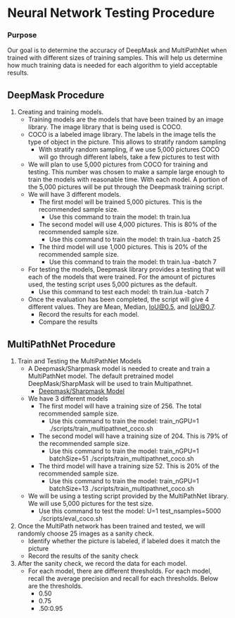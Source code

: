 # Neural Network Testing Procedure

### Purpose 
Our goal is to determine the accuracy of DeepMask and MultiPathNet when trained with different sizes of training samples.
This will help us determine how much training data is needed for each algorithm to yield acceptable results.

## DeepMask Procedure
1. Creating and training models.
   - Training models are the models that have been trained by an image library. The image library that is being used is COCO.
   - COCO is a labeled image library. The labels in the image tells the type of object in the picture. This allows to stratify random sampling
     - With stratify random sampling, if we use 5,000 pictures COCO will go through different labels, take a few pictures to test with
   - We will plan to use 5,000 pictures from COCO for training and testing. This number was chosen to make a sample large enough to train the models with reasonable time. With each model. A portion of the 5,000 pictures will be put through the Deepmask training script. 
   - We will have 3 different models.
     - The first model will be trained 5,000 pictures. This is the recommended sample size.
       - Use this command to train the model: th train.lua
     - The second model will use 4,000 pictures. This is 80% of the recommended sample size.
       - Use this command to train the model: th train.lua -batch 25
     - The third model will use 1,000 pictures. This is 20% of the recommended sample size.
       - Use this command to train the model: th train.lua -batch 7
   - For testing the models, Deepmask library provides a testing that will each of the models that were trained. For the amount of pictures used, the testing script uses 5,000 pictures as the default.
     - Use this command to test each model: th train.lua -batch 7
   - Once the evaluation has been completed, the script will give 4 different values. They are Mean, Median, IoU@0.5, and IoU@0.7.
     - Record the results for each model.
     - Compare the results
      
## MultiPathNet Procedure
1. Train and Testing the MultiPathNet Models
   - A Deepmask/Sharpmask model is needed to create and train a MultiPathNet model. The default pretrained model DeepMask/SharpMask will be used to train Multipathnet.
     - [Deepmask/Sharpmask Model](https://dl.fbaipublicfiles.com/deepmask/models/sharpmask/model.t7)
   - We have 3 different models 
     - The first model will have a training size of 256. The total recommended sample size.
       - Use this command to train the model: train_nGPU=1 ./scripts/train_multipathnet_coco.sh
     - The second model will have a training size of 204. This is 79% of the recommended sample size.
       - Use this command to train the model: train_nGPU=1 batchSize=51 ./scripts/train_multipathnet_coco.sh
     - The third model will have a training size 52. This is 20% of the recommended sample size.
       - Use this command to train the model: train_nGPU=1 batchSize=13 ./scripts/train_multipathnet_coco.sh
   - We will be using a testing script provided by the MultiPathNet library. We will use 5,000 pictures for the test size.
     - Use this command to test the model: U=1 test_nsamples=5000 ./scripts/eval_coco.sh
2. Once the MultiPath network has been trained and tested, we will randomly choose 25 images as a sanity check.
   - Identify whether the picture is labeled, if labeled does it match the picture
   - Record the results of the sanity check
3. After the sanity check, we record the data for each model.
   - For each model, there are different thresholds.  For each model, recall the average precision and recall for each thresholds. Below are the thresholds.
     - 0.50
     - 0.75
     - .50:0.95
     
